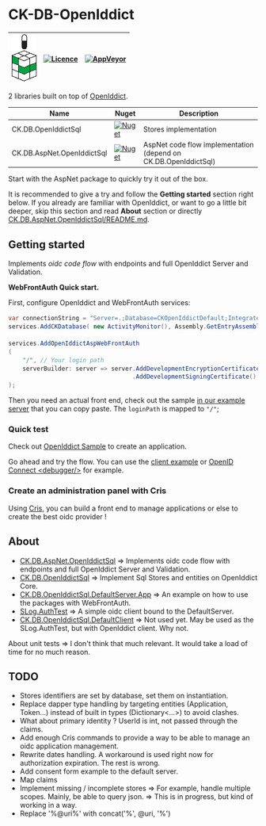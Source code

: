 # CK-DB-OpenIddict

| ![logo](ck-db-openiddictsql_alpha.png) | [![Licence](https://img.shields.io/github/license/signature-opensource/CK-DB-OpenIddictSql.svg)](https://github.com/signature-opensource/CK-DB-OpenIddictSql/blob/master/LICENSE) | [![AppVeyor](https://ci.appveyor.com/api/projects/status/github/signature-opensource/CK-DB-OpenIddictSql?svg=true)](https://ci.appveyor.com/project/Signature-OpenSource/ck-db-OpenIddictSql) |
|----------------------------------------|-----------------------------------------------------------------------------------------------------------------------------------------------------------------------------------|-----------------------------------------------------------------------------------------------------------------------------------------------------------------------------------------------|

2 libraries built on top of [OpenIddict](https://github.com/openiddict).

| Name                       | Nuget                                                                                                                                    | Description                                                     |
|----------------------------|------------------------------------------------------------------------------------------------------------------------------------------|-----------------------------------------------------------------|
| CK.DB.OpenIddictSql        | [![Nuget](https://img.shields.io/nuget/vpre/CK.DB.OpenIddictSql.svg)](https://www.nuget.org/packages/CK.DB.OpenIddictSql/)               | Stores implementation                                           |
| CK.DB.AspNet.OpenIddictSql | [![Nuget](https://img.shields.io/nuget/vpre/CK.DB.AspNet.OpenIddictSql.svg)](https://www.nuget.org/packages/CK.DB.AspNet.OpenIddictSql/) | AspNet code flow implementation (depend on CK.DB.OpenIddictSql) |

Start with the AspNet package to quickly try it out of the box.

It is recommended to give a try and follow the **Getting started** section right below.
If you already are familiar with OpenIddict, or want to go a little bit deeper, skip this section and read **About** section or directly [CK.DB.AspNet.OpenIddictSql/README.md](CK.DB.AspNet.OpenIddictSql/README.md).

## Getting started

Implements *oidc code flow* with endpoints and full OpenIddict Server and Validation.

**WebFrontAuth Quick start.**

First, configure OpenIddict and WebFrontAuth services:

```csharp
var connectionString = "Server=.;Database=CKOpenIddictDefault;Integrated Security=True;TrustServerCertificate=true";
services.AddCKDatabase( new ActivityMonitor(), Assembly.GetEntryAssembly()!, connectionString );

services.AddOpenIddictAspWebFrontAuth
(
    "/", // Your login path
    serverBuilder: server => server.AddDevelopmentEncryptionCertificate()
                                   .AddDevelopmentSigningCertificate()
);
```

Then you need an actual front end, check out the sample [in our example server](CK.DB.OpenIddictSql.DefaultServer.App/WebFrontAuth) that you can copy paste.
The `loginPath` is mapped to `"/"`;

### Quick test

Check out [OpenIddict Sample](https://github.com/openiddict/openiddict-samples/blob/dev/samples/Velusia/Velusia.Server/Worker.cs) to create an application.

Go ahead and try the flow. You can use the [client example](SLog.AuthTest)
or [OpenID Connect \<debugger\/\>](https://oidcdebugger.com) for example.

### Create an administration panel with Cris

Using [Cris](CK.DB.OpenIddictSql/Cris), you can build a front end to manage applications or else to create the best
oidc provider !

## About

- [CK.DB.AspNet.OpenIddictSql](CK.DB.AspNet.OpenIddictSql) => Implements oidc code flow with endpoints and full OpenIddict Server and Validation.
- [CK.DB.OpenIddictSql](CK.DB.OpenIddictSql) => Implement Sql Stores and entities on OpenIddict Core.
- [CK.DB.OpenIddictSql.DefaultServer.App](CK.DB.OpenIddictSql.DefaultServer.App) => An example on how to use the packages with WebFrontAuth.
- [SLog.AuthTest](SLog.AuthTest) => A simple oidc client bound to the DefaultServer.
- [CK.DB.OpenIddictSql.DefaultClient](CK.DB.OpenIddictSql.DefaultClient) => Not used yet. May be used as the SLog.AuthTest, but with OpenIddict client. Why
  not.

About unit tests => I don't think that much relevant. It would take a load of time for no much reason.

## TODO

- Stores identifiers are set by database, set them on instantiation.
- Replace dapper type handling by targeting entities (Application, Token...) instead of built in types (Dictionary<...>)
  to avoid clashes.
- What about primary identity ? UserId is int, not passed through the claims.
- Add enough Cris commands to provide a way to be able to manage an oidc application management.
- Rewrite dates handling. A workaround is used right now for authorization expiration. The rest is wrong.
- Add consent form example to the default server.
- Map claims
- Implement missing / incomplete stores => For example, handle multiple scopes. Mainly, be able to query json. => This is in progress, but kind of working in a way.
- Replace '%@uri%' with concat('%', @uri, '%')
